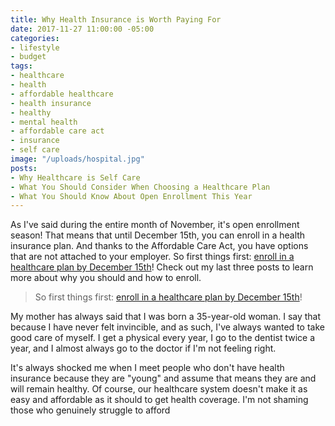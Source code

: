 ```yaml
---
title: Why Health Insurance is Worth Paying For
date: 2017-11-27 11:00:00 -05:00
categories:
- lifestyle
- budget
tags:
- healthcare
- health
- affordable healthcare
- health insurance
- healthy
- mental health
- affordable care act
- insurance
- self care
image: "/uploads/hospital.jpg"
posts:
- Why Healthcare is Self Care
- What You Should Consider When Choosing a Healthcare Plan
- What You Should Know About Open Enrollment This Year
---
```


As I've said during the entire month of November, it's open enrollment season! That means that until December 15th, you can enroll in a health insurance plan. And thanks to the Affordable Care Act, you have options that are not attached to your employer. So first things first: [enroll in a healthcare plan by December 15th](http://healthcare.gov)! Check out my last three posts to learn more about why you should and how to enroll. 

> So first things first: [enroll in a healthcare plan by December 15th](http://healthcare.gov)!

My mother has always said that I was born a 35-year-old woman. I say that because I have never felt invincible, and as such, I've always wanted to take good care of myself. I get a physical every year, I go to the dentist twice a year, and I almost always go to the doctor if I'm not feeling right. 

It's always shocked me when I meet people who don't have health insurance because they are "young" and assume that means they are and will remain healthy. Of course, our healthcare system doesn't make it as easy and affordable as it should to get health coverage. I'm not shaming those who genuinely struggle to afford 